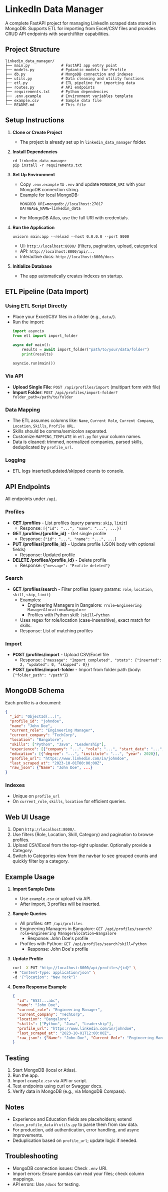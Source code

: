 # LinkedIn Data Manager

A complete FastAPI project for managing LinkedIn scraped data stored in MongoDB. Supports ETL for importing from Excel/CSV files and provides CRUD API endpoints with search/filter capabilities.

## Project Structure
```
linkedin_data_manager/
├── main.py              # FastAPI app entry point
├── models.py            # Pydantic models for Profile
├── db.py                # MongoDB connection and indexes
├── utils.py             # Data cleaning and utility functions
├── etl.py               # ETL pipeline for importing data
├── routes.py            # API endpoints
├── requirements.txt     # Python dependencies
├── .env.example         # Environment variables template
├── example.csv          # Sample data file
└── README.md            # This file
```

## Setup Instructions

1. **Clone or Create Project**
   - The project is already set up in `linkedin_data_manager` folder.

2. **Install Dependencies**
   ```
   cd linkedin_data_manager
   pip install -r requirements.txt
   ```

3. **Set Up Environment**
   - Copy `.env.example` to `.env` and update `MONGODB_URI` with your MongoDB connection string.
   - Example for local MongoDB:
     ```
     MONGODB_URI=mongodb://localhost:27017
     DATABASE_NAME=linkedin_data
     ```
   - For MongoDB Atlas, use the full URI with credentials.

4. **Run the Application**
   ```
   uvicorn main:app --reload --host 0.0.0.0 --port 8000
   ```
   - UI: `http://localhost:8000/` (filters, pagination, upload, categories)
   - API: `http://localhost:8000/api/...`
   - Interactive docs: `http://localhost:8000/docs`

5. **Initialize Database**
   - The app automatically creates indexes on startup.

## ETL Pipeline (Data Import)

### Using ETL Script Directly
- Place your Excel/CSV files in a folder (e.g., `data/`).
- Run the import:
  ```python
  import asyncio
  from etl import import_folder

  async def main():
      results = await import_folder("path/to/your/data/folder")
      print(results)

  asyncio.run(main())
  ```

### Via API
- **Upload Single File**: `POST /api/profiles/import` (multipart form with file)
- **Import Folder**: `POST /api/profiles/import-folder?folder_path=/path/to/folder`

### Data Mapping
- The ETL assumes columns like: `Name`, `Current Role`, `Current Company`, `Location`, `Skills`, `Profile URL`.
- Skills should be comma/semicolon separated.
- Customize `MAPPING_TEMPLATE` in `etl.py` for your column names.
- Data is cleaned: trimmed, normalized companies, parsed skills, deduplicated by `profile_url`.

### Logging
- ETL logs inserted/updated/skipped counts to console.

## API Endpoints

All endpoints under `/api`.

### Profiles
- **GET /profiles** - List profiles (query params: `skip`, `limit`)
  - Response: `[{"id": "...", "name": "...", ...}]`
- **GET /profiles/{profile_id}** - Get single profile
  - Response: `{"id": "...", "name": "...", ...}`
- **PUT /profiles/{profile_id}** - Update profile (JSON body with optional fields)
  - Response: Updated profile
- **DELETE /profiles/{profile_id}** - Delete profile
  - Response: `{"message": "Profile deleted"}`

### Search
- **GET /profiles/search** - Filter profiles (query params: `role`, `location`, `skill`, `skip`, `limit`)
  - Examples:
    - Engineering Managers in Bangalore: `?role=Engineering Manager&location=Bangalore`
    - Profiles with Python skill: `?skill=Python`
  - Uses regex for role/location (case-insensitive), exact match for skills.
  - Response: List of matching profiles

### Import
- **POST /profiles/import** - Upload CSV/Excel file
  - Response: `{"message": "Import completed", "stats": {"inserted": 2, "updated": 0, "skipped": 0}}`
- **POST /profiles/import-folder** - Import from folder path (body: `{"folder_path": "/path"}`)

## MongoDB Schema

Each profile is a document:
```json
{
  "_id": "ObjectId(...)",
  "profile_id": "johndoe",
  "name": "John Doe",
  "current_role": "Engineering Manager",
  "current_company": "TechCorp",
  "location": "Bangalore",
  "skills": ["Python", "Java", "Leadership"],
  "experience": [{"company": "...", "role": "...", "start_date": "...", "end_date": "..."}],
  "education": [{"degree": "...", "institute": "...", "year": 2020}],
  "profile_url": "https://www.linkedin.com/in/johndoe",
  "last_scraped_at": "2023-10-01T00:00:00Z",
  "raw_json": {"Name": "John Doe", ...}
}
```

### Indexes
- Unique on `profile_url`
- On `current_role`, `skills`, `location` for efficient queries.

## Web UI Usage

1. Open `http://localhost:8000/`.
2. Use filters (Role, Location, Skill, Category) and pagination to browse profiles.
3. Upload CSV/Excel from the top-right uploader. Optionally provide a Category.
4. Switch to Categories view from the navbar to see grouped counts and quickly filter by a category.

## Example Usage

1. **Import Sample Data**
   - Use `example.csv` or upload via API.
   - After import, 3 profiles will be inserted.

2. **Sample Queries**
   - All profiles: `GET /api/profiles`
   - Engineering Managers in Bangalore: `GET /api/profiles/search?role=Engineering Manager&location=Bangalore`
     - Response: John Doe's profile
   - Profiles with Python: `GET /api/profiles/search?skill=Python`
     - Response: John Doe's profile

3. **Update Profile**
   ```bash
   curl -X PUT "http://localhost:8000/api/profiles/{id}" \
   -H "Content-Type: application/json" \
   -d '{"location": "New York"}'
   ```

4. **Demo Response Example**
   ```json
   {
     "id": "653f...abc",
     "name": "John Doe",
     "current_role": "Engineering Manager",
     "current_company": "TechCorp",
     "location": "Bangalore",
     "skills": ["Python", "Java", "Leadership"],
     "profile_url": "https://www.linkedin.com/in/johndoe",
     "last_scraped_at": "2023-10-01T12:00:00Z",
     "raw_json": {"Name": "John Doe", "Current Role": "Engineering Manager", ...}
   }
   ```

## Testing

1. Start MongoDB (local or Atlas).
2. Run the app.
3. Import `example.csv` via API or script.
4. Test endpoints using curl or Swagger docs.
5. Verify data in MongoDB (e.g., via MongoDB Compass).

## Notes
- Experience and Education fields are placeholders; extend `clean_profile_data` in `utils.py` to parse them from raw data.
- For production, add authentication, error handling, and async improvements.
- Deduplication based on `profile_url`; update logic if needed.

## Troubleshooting
- MongoDB connection issues: Check `.env` URI.
- Import errors: Ensure pandas can read your files; check column mappings.
- API errors: Use `/docs` for testing.
